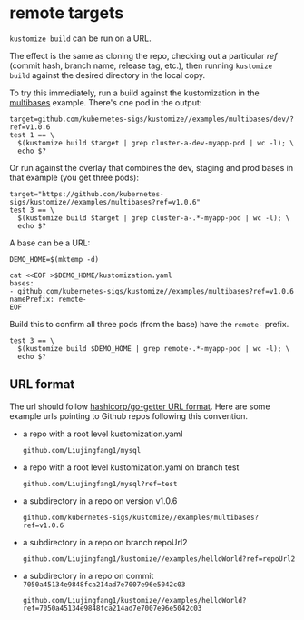 # remote targets

`kustomize build` can be run on a URL.

The effect is the same as cloning the repo, checking out a particular
_ref_ (commit hash, branch name, release tag, etc.),
then running `kustomize build` against the desired
directory in the local copy.

To try this immediately, run a build against the kustomization
in the [multibases](multibases/README.md) example.  There's
one pod in the output:

<!-- @remoteOverlayBuild @test -->

```
target=github.com/kubernetes-sigs/kustomize//examples/multibases/dev/?ref=v1.0.6
test 1 == \
  $(kustomize build $target | grep cluster-a-dev-myapp-pod | wc -l); \
  echo $?
```

Or run against the overlay that combines the dev, staging and prod bases
in that example (you get three pods):

<!-- @remoteBuild @test -->
```
target="https://github.com/kubernetes-sigs/kustomize//examples/multibases?ref=v1.0.6"
test 3 == \
  $(kustomize build $target | grep cluster-a-.*-myapp-pod | wc -l); \
  echo $?
```

A base can be a URL:

<!-- @createOverlay @test -->
```
DEMO_HOME=$(mktemp -d)

cat <<EOF >$DEMO_HOME/kustomization.yaml
bases:
- github.com/kubernetes-sigs/kustomize//examples/multibases?ref=v1.0.6
namePrefix: remote-
EOF
```

Build this to confirm all three pods (from the base) have the `remote-` prefix.
<!-- @remoteBases @test -->
```
test 3 == \
  $(kustomize build $DEMO_HOME | grep remote-.*-myapp-pod | wc -l); \
  echo $?
```

## URL format

The url should follow
[hashicorp/go-getter URL format](https://github.com/hashicorp/go-getter#url-format).
Here are some example urls pointing to Github repos following this convention.

- a repo with a root level kustomization.yaml

  `github.com/Liujingfang1/mysql`
- a repo with a root level kustomization.yaml on branch test

  `github.com/Liujingfang1/mysql?ref=test`
- a subdirectory in a repo on version v1.0.6

  `github.com/kubernetes-sigs/kustomize//examples/multibases?ref=v1.0.6`
- a subdirectory in a repo on branch repoUrl2

  `github.com/Liujingfang1/kustomize//examples/helloWorld?ref=repoUrl2`
- a subdirectory in a repo on commit `7050a45134e9848fca214ad7e7007e96e5042c03`

  `github.com/Liujingfang1/kustomize//examples/helloWorld?ref=7050a45134e9848fca214ad7e7007e96e5042c03`
